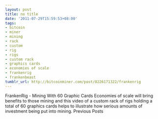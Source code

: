 ```yaml
---
layout: post
title: no title
date: '2011-07-29T15:59:53+08:00'
tags:
- bitcoin
- miner
- mining
- rack
- custom
- rig
- rigs
- custom rack
- graphics cards
- economies of scale
- frankenrig
- frankenbeast
tumblr_url: http://bitcoinminer.com/post/8226171322/frankenrig
---
```

FrankenRig - Mining With 60 Graphic Cards
Economies of scale will bring benefits to those mining and this video of a custom rack of rigs holding a total of 60 graphics cards helps to illustrate how serious amounts of investment being put into mining.
Previous Posts
